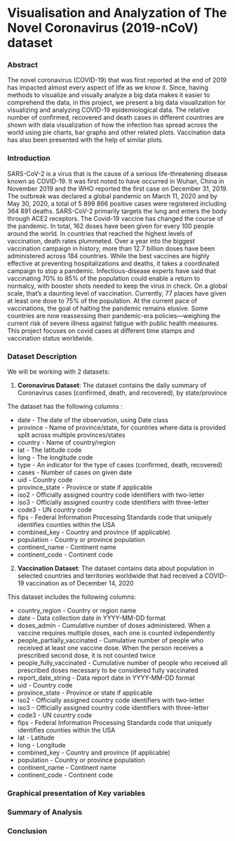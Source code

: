 # Visualisation and Analyzation of The Novel Coronavirus (2019-nCoV) dataset

### Abstract

The novel coronavirus (COVID-19) that was first reported at the end of 2019 has impacted almost every aspect of life as we know it. Since, having methods to visualize and visually analyze a big data makes it easier to comprehend the data, in this project, we present a big data visualization for visualizing and analyzing COVID-19 epidemiological data. The relative number of confirmed, recovered and death cases in different countries are shown with data visualization of how the infection has spread across the world using pie charts, bar graphs and other related plots. Vaccination data has also been presented with the help of similar plots.


### Introduction

SARS-CoV-2 is a virus that is the cause of a serious life-threatening disease known as COVID-19. It was first noted to have occurred in Wuhan, China in November 2019 and the WHO reported the first case on December 31, 2019. The outbreak was declared a global pandemic on March 11, 2020 and by May 30, 2020, a total of 5 899 866 positive cases were registered including 364 891 deaths. SARS-CoV-2 primarily targets the lung and enters the body through ACE2 receptors. The Covid-19 vaccine has changed the course of the pandemic. In total, 162 doses have been given for every 100 people around the world. In countries that reached the highest levels of vaccination, death rates plummeted. Over a year into the biggest vaccination campaign in history, more than 12.7 billion doses have been administered across 184 countries. While the best vaccines are highly effective at preventing hospitalizations and deaths, it takes a coordinated campaign to stop a pandemic. Infectious-disease experts have said that vaccinating 70% to 85% of the population could enable a return to normalcy, with booster shots needed to keep the virus in check. On a global scale, that’s a daunting level of vaccination. Currently, 77 places have given at least one dose to 75% of the population. At the current pace of vaccinations, the goal of halting the pandemic remains elusive. Some countries are now reassessing their pandemic-era policies—weighing the current risk of severe illness against fatigue with public health measures. This project focuses on covid cases at different time stamps and vaccination status worldwide.

### Dataset Description

We will be working with 2 datasets:
1) **Coronavirus Dataset**:  The dataset contains the daily summary of Coronavirus cases (confirmed, death, and recovered), by state/province

The dataset has the following columns :

*   date - The date of the observation, using Date class
*   province - Name of province/state, for countries where data is provided split across multiple provinces/states
*   country - Name of country/region
*   lat - The latitude code
*   long - The longitude code
*   type - An indicator for the type of cases (confirmed, death, recovered)
*   cases - Number of cases on given date
*   uid - Country code
*   province_state - Province or state if applicable
*   iso2 - Officially assigned country code identifiers with two-letter
*   iso3 - Officially assigned country code identifiers with three-letter
*   code3 - UN country code
*   fips - Federal Information Processing Standards code that uniquely identifies counties within the USA
*   combined_key - Country and province (if applicable)
*   population - Country or province population
*   continent_name - Continent name
*   continent_code - Continent code 

2) **Vaccination Dataset**: The dataset contains data about population in selected countries and territories worldwide that had received a COVID-19 vaccination as of December 14, 2020

This dataset includes the following columns:

*   country_region - Country or region name
*   date - Data collection date in YYYY-MM-DD format
*   doses_admin - Cumulative number of doses administered. When a vaccine requires multiple doses, each one is counted independently
*   people_partially_vaccinated - Cumulative number of people who received at least one vaccine dose. When the person receives a prescribed second dose, it is not counted twice
*   people_fully_vaccinated - Cumulative number of people who received all prescribed doses necessary to be considered fully vaccinated
*   report_date_string - Data report date in YYYY-MM-DD format
*   uid - Country code
*   province_state - Province or state if applicable
*   iso2 - Officially assigned country code identifiers with two-letter
*   iso3 - Officially assigned country code identifiers with three-letter
*   code3 - UN country code
*   fips - Federal Information Processing Standards code that uniquely identifies counties within the USA
*   lat - Latitude
*   long - Longitude
*   combined_key - Country and province (if applicable)
*   population - Country or province population
*   continent_name - Continent name
*   continent_code - Continent code

### Graphical presentation of Key variables
### Summary of Analysis
### Conclusion
